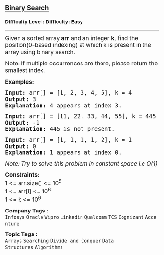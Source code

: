 <h2><a href="https://www.geeksforgeeks.org/problems/binary-search-1587115620/1?page=1&category=Arrays&difficulty=Basic,Easy&sortBy=submissions">Binary Search</a></h2><h3>Difficulty Level : Difficulty: Easy</h3><hr><div class="problems_problem_content__Xm_eO"><p><span style="font-size: 14pt;">Given a sorted array <strong>arr</strong> and an integer <strong>k</strong>, find the position(0-based indexing) at which k is present in the array using binary search.</span></p>
<p><span style="font-size: 14pt;">Note: If multiple occurrences are there, please return the smallest index.</span></p>
<p><span style="font-size: 14pt;"><strong>Examples:</strong></span></p>
<pre><span style="font-size: 14pt;"><strong>Input: </strong>arr[] = [1, 2, 3, 4, 5], k = 4
<strong>Output:</strong> 3
<strong>Explanation:</strong> 4 appears at index 3.</span></pre>
<pre><span style="font-size: 14pt;"><strong>Input: </strong>arr[] = [11, 22, 33, 44, 55], k = 445
<strong>Output:</strong> -1
<strong>Explanation:</strong> 445 is not present.<br></span></pre>
<pre><span style="font-size: 14pt;"><strong>Input: </strong>arr[] = [1, 1, 1, 1, 2], k = 1
<strong>Output:</strong> 0
<strong>Explanation:</strong> 1 appears at index 0.</span></pre>
<p><span style="font-size: 14pt;"><em>Note: Try to solve this problem in constant space i.e O(1)</em></span></p>
<p><span style="font-size: 14pt;"><strong>Constraints:<br></strong>1 &lt;= arr.size() &lt;= 10<sup>5<br></sup>1 &lt;= arr[i] &lt;= 10<sup>6<br></sup>1 &lt;= k &lt;= 10<sup>6</sup></span></p>
<div id="highlighter--hover-tools" style="display: none;">
<div id="highlighter--hover-tools--container">
<div class="highlighter--icon highlighter--icon-copy" title="Copy">&nbsp;</div>
<div class="highlighter--icon highlighter--icon-change-color" title="Change Color">&nbsp;</div>
<div class="highlighter--icon highlighter--icon-delete" title="Delete">&nbsp;</div>
</div>
</div></div><p><span style=font-size:18px><strong>Company Tags : </strong><br><code>Infosys</code>&nbsp;<code>Oracle</code>&nbsp;<code>Wipro</code>&nbsp;<code>Linkedin</code>&nbsp;<code>Qualcomm</code>&nbsp;<code>TCS</code>&nbsp;<code>Cognizant</code>&nbsp;<code>Accenture</code>&nbsp;<br><p><span style=font-size:18px><strong>Topic Tags : </strong><br><code>Arrays</code>&nbsp;<code>Searching</code>&nbsp;<code>Divide and Conquer</code>&nbsp;<code>Data Structures</code>&nbsp;<code>Algorithms</code>&nbsp;